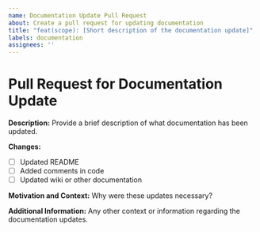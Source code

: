 ```yaml
---
name: Documentation Update Pull Request
about: Create a pull request for updating documentation
title: "feat(scope): [Short description of the documentation update]"
labels: documentation
assignees: ''
---
```


# Pull Request for Documentation Update

**Description:**
Provide a brief description of what documentation has been updated.

**Changes:**
- [ ] Updated README
- [ ] Added comments in code
- [ ] Updated wiki or other documentation

**Motivation and Context:**
Why were these updates necessary?

**Additional Information:**
Any other context or information regarding the documentation updates.
